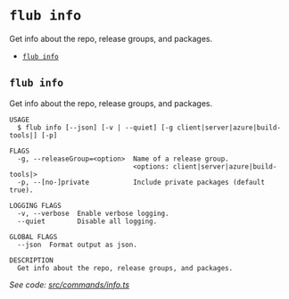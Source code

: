 `flub info`
===========

Get info about the repo, release groups, and packages.

* [`flub info`](#flub-info)

## `flub info`

Get info about the repo, release groups, and packages.

```
USAGE
  $ flub info [--json] [-v | --quiet] [-g client|server|azure|build-tools|] [-p]

FLAGS
  -g, --releaseGroup=<option>  Name of a release group.
                               <options: client|server|azure|build-tools|>
  -p, --[no-]private           Include private packages (default true).

LOGGING FLAGS
  -v, --verbose  Enable verbose logging.
  --quiet        Disable all logging.

GLOBAL FLAGS
  --json  Format output as json.

DESCRIPTION
  Get info about the repo, release groups, and packages.
```

_See code: [src/commands/info.ts](https://github.com/microsoft/FluidFramework/blob/main/build-tools/packages/build-cli/src/commands/info.ts)_
